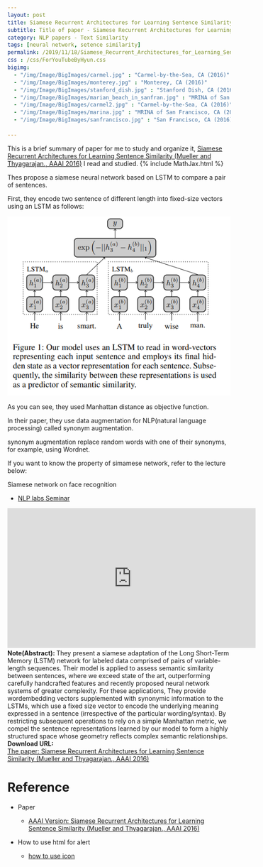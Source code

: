 ```yaml
---
layout: post
title: Siamese Recurrent Architectures for Learning Sentence Similarity
subtitle: Title of paper - Siamese Recurrent Architectures for Learning Sentence Similarity
category: NLP papers - Text Similarity
tags: [neural network, setence similarity]
permalink: /2019/11/18/Siamese_Recurrent_Architectures_for_Learning_Sentence_Similarity/
css : /css/ForYouTubeByHyun.css
bigimg: 
  - "/img/Image/BigImages/carmel.jpg" : "Carmel-by-the-Sea, CA (2016)"
  - "/img/Image/BigImages/monterey.jpg" : "Monterey, CA (2016)"
  - "/img/Image/BigImages/stanford_dish.jpg" : "Stanford Dish, CA (2016)"
  - "/img/Image/BigImages/marian_beach_in_sanfran.jpg" : "MRINA of San Francisco, CA (2016)"
  - "/img/Image/BigImages/carmel2.jpg" : "Carmel-by-the-Sea, CA (2016)"
  - "/img/Image/BigImages/marina.jpg" : "MRINA of San Francisco, CA (2016)"
  - "/img/Image/BigImages/sanfrancisco.jpg" : "San Francisco, CA (2016)"
  
---
```


This is a brief summary of paper for me to study and organize it, [Siamese Recurrent Architectures for Learning Sentence Similarity (Mueller and Thyagarajan., AAAI 2016)](https://www.aaai.org/ocs/index.php/AAAI/AAAI16/paper/viewPaper/12195) I read and studied. 
{% include MathJax.html %}

Thes propose a siamese neural network based on LSTM to compare a pair of sentences.

First, they encode two sentence of different length into fixed-size vectors using an LSTM as follows:

![Mueller and Thyagarajan., AAAI 2016](/img/Image/NaturalLanguageProcessing/NLPLabs/Paper_Investigation/Text_Similarity/2019-11-18-Siamese_Recurrent_Architectures_for_Learning_Sentence_Similarity/Siamese_LSTM_neural_network.PNG)

As you can see, they used Manhattan distance as objective function.

In their paper, they use data augmentation for NLP(natural language processing) called synonym augmentation.

synonym augmentation replace random words with one of their synonyms, for example, using Wordnet. 

If you want to know the property of simamese network, refer to the lecture below:

<div id="tutorial-section">

  <div id="tutorial-title">Siamese network on face recognition</div>

  <ul class="nav nav-pills">
    <li class="active"><a data-toggle="tab" href="#refrigerator">NLP labs Seminar</a></li>
  </ul>

  <div class="tab-content">
    <div id="refrigerator" class="tab-pane fade in active">
      <iframe width="560" height="315" src="https://www.youtube.com/embed/6jfw8MuKwpI" frameborder="0" allowfullscreen></iframe>
  </div>
    </div>
  </div>
</div>

<div class="alert alert-info" role="alert"><i class="fa fa-info-circle"></i> <b>Note(Abstract): </b>
They present a siamese adaptation of the Long Short-Term Memory (LSTM) network for labeled data comprised of pairs of variable-length sequences. Their model is applied to assess semantic similarity between sentences, where we exceed state of the art, outperforming carefully handcrafted features and recently proposed neural network systems of greater complexity. For these applications, They provide wordembedding vectors supplemented with synonymic information to the LSTMs, which use a fixed size vector to encode the underlying meaning expressed in a sentence (irrespective of the particular wording/syntax). By restricting subsequent operations to rely on a simple Manhattan metric, we compel the sentence representations learned by our model to form a highly structured space whose geometry reflects complex semantic relationships.
</div>
    
<div class="alert alert-success" role="alert"><i class="fa fa-paperclip fa-lg"></i> <b>Download URL: </b><br>
  <a href="https://www.aaai.org/ocs/index.php/AAAI/AAAI16/paper/viewPaper/12195">The paper: Siamese Recurrent Architectures for Learning Sentence Similarity (Mueller and Thyagarajan., AAAI 2016)</a>
</div>

# Reference 

- Paper 
  - [AAAI Version: Siamese Recurrent Architectures for Learning Sentence Similarity (Mueller and Thyagarajan., AAAI 2016)](https://www.aaai.org/ocs/index.php/AAAI/AAAI16/paper/viewPaper/12195)
  
- How to use html for alert
  - [how to use icon](http://idratherbewriting.com/documentation-theme-jekyll/mydoc_icons.html)































